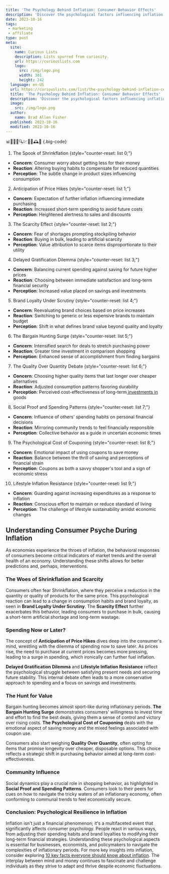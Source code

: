 ```yaml
---
title: 'The Psychology Behind Inflation: Consumer Behavior Effects'
description: 'Discover the psychological factors influencing inflation and how consumer behavior is shaped by them. Gain insights into the curious effects of inflation.'
date: 2023-10-16
tags:
 - marketing
 - affiliate
type: post
meta:
  site:
    name: Curious Lists
    description: Lists spurred from curiosity.
    url: https://curiouslists.com
    logo:
      src: /img/logo.png
      width: 301
      height: 242
  language: en-US
  url: https://curiouslists.com/list/the-psychology-behind-inflation-consumer-behavior-effects
  title: 'The Psychology Behind Inflation: Consumer Behavior Effects'
  description: 'Discover the psychological factors influencing inflation and how consumer behavior is shaped by them. Gain insights into the curious effects of inflation.'
  image:
    src: /img/logo.png
  author:
    name: Brad Allen Fisher
  published: 2023-10-16
  modified: 2023-10-16
---
```



📊🛒💸🤑🔍💹👥🧠🕰️📢 {.big-code}

1. The Spook of Shrinkflation {style="counter-reset: list 0;"}
  - **Concern**: Consumer worry about getting less for their money
  - **Reaction**: Altering buying habits to compensate for reduced quantities
  - **Perception**: The subtle change in product sizes influencing consumption

2. Anticipation of Price Hikes {style="counter-reset: list 1;"}
  - **Concern**: Expectation of further inflation influencing immediate purchasing
  - **Reaction**: Increased short-term spending to avoid future costs
  - **Perception**: Heightened alertness to sales and discounts

3. The Scarcity Effect {style="counter-reset: list 2;"}
  - **Concern**: Fear of shortages prompting stockpiling behavior
  - **Reaction**: Buying in bulk, leading to artificial scarcity
  - **Perception**: Value attribution to scarce items disproportionate to their utility

4. Delayed Gratification Dilemma {style="counter-reset: list 3;"}
  - **Concern**: Balancing current spending against saving for future higher prices
  - **Reaction**: Choosing between immediate satisfaction and long-term financial security
  - **Perception**: Increased value placed on savings and investments

5. Brand Loyalty Under Scrutiny {style="counter-reset: list 4;"}
  - **Concern**: Reevaluating brand choices based on price increases
  - **Reaction**: Switching to generic or less expensive brands to maintain budget
  - **Perception**: Shift in what defines brand value beyond quality and loyalty

6. The Bargain Hunting Surge {style="counter-reset: list 5;"}
  - **Concern**: Intensified search for deals to stretch purchasing power
  - **Reaction**: Greater time investment in comparison shopping
  - **Perception**: Enhanced sense of accomplishment from finding bargains

7. The Quality Over Quantity Debate {style="counter-reset: list 6;"}
  - **Concern**: Choosing higher quality items that last longer over cheaper alternatives
  - **Reaction**: Adjusted consumption patterns favoring durability
  - **Perception**: Perceived cost-effectiveness of long-term[  investments   in](https://curiouslists.com/list/inflation-proofing-your-retirement-7-smart-moves) goods

8. Social Proof and Spending Patterns {style="counter-reset: list 7;"}
  - **Concern**: Influence of others' spending habits on personal financial decisions
  - **Reaction**: Mirroring community trends to feel financially responsible
  - **Perception**: Collective behavior as a guide in uncertain economic times

9. The Psychological Cost of Couponing {style="counter-reset: list 8;"}
  - **Concern**: Emotional impact of using coupons to save money
  - **Reaction**: Balance between the thrill of saving and perceptions of financial strain
  - **Perception**: Coupons as both a savvy shopper's tool and a sign of economic stress

10. Lifestyle Inflation Resistance {style="counter-reset: list 9;"}
  - **Concern**: Guarding against increasing expenditures as a response to inflation
  - **Reaction**: Conscious effort to maintain or reduce standard of living
  - **Perception**: The challenge of lifestyle sustainability amidst economic changes


## Understanding Consumer Psyche During Inflation

As economies experience the throes of inflation, the behavioral responses of consumers become critical indicators of market trends and the overall health of an economy. Understanding these shifts allows for better predictions and, perhaps, interventions.

### The Woes of Shrinkflation and Scarcity

Consumers often fear Shrinkflation, where they perceive a reduction in the quantity or quality of products for the same price. This psychological reaction can lead to a change in consumption habits and brand loyalty, as seen in **Brand Loyalty Under Scrutiny**. The **Scarcity Effect** further exacerbates this behavior, leading consumers to purchase in bulk, causing a short-term artificial shortage and long-term wastage.

### Spending Now or Later?

The concept of **Anticipation of Price Hikes** dives deep into the consumer's mind, wrestling with the dilemma of spending now to save later. As prices rise, the need to purchase at current prices becomes more pressing, leading to a surge in spending, which ironically can further fuel inflation.

**Delayed Gratification Dilemma** and **Lifestyle Inflation Resistance** reflect the psychological struggle between satisfying present needs and securing future stability. This internal debate often leads to a more conservative approach to spending and a focus on savings and investments.

### The Hunt for Value

Bargain hunting becomes almost sport-like during inflationary periods. **The Bargain Hunting Surge** demonstrates consumers' willingness to invest time and effort to find the best deals, giving them a sense of control and victory over rising costs. **The Psychological Cost of Couponing** deals with the emotional aspect of saving money and the mixed feelings associated with coupon use.

Consumers also start weighing **Quality Over Quantity**, often opting for items that promise longevity over cheaper, disposable options. This choice reflects a strategic shift in purchasing behavior aimed at long-term cost-effectiveness.

### Community Influence

Social dynamics play a crucial role in shopping behavior, as highlighted in **Social Proof and Spending Patterns**. Consumers look to their peers for cues on how to navigate the tricky waters of an inflationary economy, often conforming to communal trends to feel economically secure.

### Conclusion: Psychological Resilience in Inflation

Inflation isn't just a financial phenomenon; it's a multifaceted event that significantly affects consumer psychology. People react in various ways, from adjusting their spending habits and brand loyalties to modifying their long-term financial strategies. Understanding these psychological aspects is essential for businesses, economists, and policymakers to navigate the complexities of inflationary periods. For more key insights into inflation, consider exploring [10 key facts everyone should know about inflation](https://curiouslists.com/list/10-key-facts-everyone-should-know-about-inflation). The interplay between mind and money continues to fascinate and challenge individuals as they strive to adapt and thrive despite economic fluctuations.